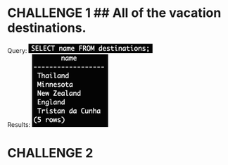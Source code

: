 # CHALLENGE 1 ## All of the vacation destinations.  
Query: ![](./Queries/1.png)  
Results: ![](./Results/1.png)  
# CHALLENGE 2  

